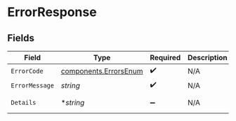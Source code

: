 # ErrorResponse


## Fields

| Field                                                                                        | Type                                                                                         | Required                                                                                     | Description                                                                                  | Example                                                                                      |
| -------------------------------------------------------------------------------------------- | -------------------------------------------------------------------------------------------- | -------------------------------------------------------------------------------------------- | -------------------------------------------------------------------------------------------- | -------------------------------------------------------------------------------------------- |
| `ErrorCode`                                                                                  | [components.ErrorsEnum](../../models/components/errorsenum.md)                               | :heavy_check_mark:                                                                           | N/A                                                                                          | INSUFFICIENT_FUND                                                                            |
| `ErrorMessage`                                                                               | *string*                                                                                     | :heavy_check_mark:                                                                           | N/A                                                                                          | [INSUFFICIENT_FUND] account had insufficient funds                                           |
| `Details`                                                                                    | **string*                                                                                    | :heavy_minus_sign:                                                                           | N/A                                                                                          | https://play.numscript.org/?payload=eyJlcnJvciI6ImFjY291bnQgaGFkIGluc3VmZmljaWVudCBmdW5kcyJ9 |